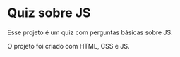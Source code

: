 # Quiz sobre JS



Esse projeto é um quiz com perguntas básicas sobre JS.



O projeto foi criado com HTML, CSS e JS.





